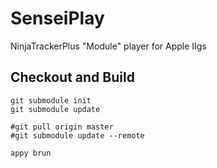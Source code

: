 # SenseiPlay

NinjaTrackerPlus "Module" player for Apple IIgs




## Checkout and Build
```
git submodule init  
git submodule update

#git pull origin master
#git submodule update --remote

appy brun

```
